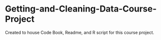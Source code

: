 # Getting-and-Cleaning-Data-Course-Project
Created to house Code Book, Readme, and R script for this course project.
